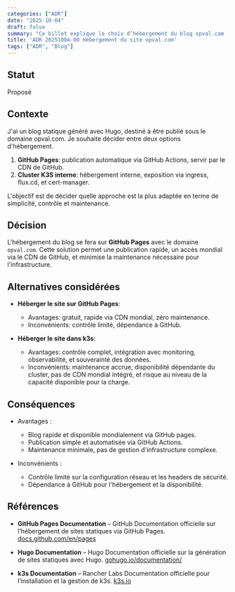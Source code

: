 ```yaml
---
categories: ["ADR"]
date: "2025-10-04"
draft: false
summary: "Ce billet explique le choix d’hébergement du blog opval.com : GitHub Pages pour une publication rapide, un accès mondial via CDN, et une maintenance minimale, comparé à une option interne sur k3s."
title: 'ADR 20251004-00 Hébergement du site opval.com'
tags: ["ADR", "Blog"]
---
```


## Statut

Proposé

## Contexte

J'ai un blog statique généré avec Hugo, destiné à être publié sous le domaine opval.com.
Je souhaite décider entre deux options d'hébergement.

1. **GitHub Pages**: publication automatique via GitHub Actions, servir par le CDN de GitHub.
2. **Cluster K3S interne**: hébergement interne, exposition via ingress, flux.cd, et cert-manager.

L'objectif est de décider quelle approche est la plus adaptée en terme de simplicité, contrôle et maintenance.

## Décision

L'hébergement du blog se fera sur **GitHub Pages** avec le domaine `opval.com`.
Cette solution permet une publication rapide, un accès mondial via le CDN de GitHub, et minimise la maintenance nécessaire pour l'infrastructure.

## Alternatives considérées

- **Héberger le site sur GitHub Pages**:
  - Avantages: gratuit, rapide via CDN mondial, zéro maintenance.
  - Inconvénients: contrôle limité, dépendance à GitHub.

- **Héberger le site dans k3s**:
  - Avantages: contrôle complet, intégration avec monitoring, observabilité, et souverainté des données.
  - Inconvénients: maintenance accrue, disponibilité dépendante du cluster, pas de CDN mondial intégré, et risque au niveau de la capacité disponible pour la charge.

## Conséquences

- Avantages :
  - Blog rapide et disponible mondialement via GitHub pages.
  - Publication simple et automatisée via GitHub Actions.
  - Maintenance minimale, pas de gestion d'infrastructure complexe.

- Inconvénients :
  - Contrôle limité sur la configuration réseau et les headers de sécurité.
  - Dépendance à GitHub pour l'hébergement et la disponibilité.

## Références

- **GitHub Pages Documentation** – GitHub
  Documentation officielle sur l’hébergement de sites statiques via GitHub Pages.
  [docs.github.com/en/pages](https://docs.github.com/en/pages)

- **Hugo Documentation** – Hugo
  Documentation officielle sur la génération de sites statiques avec Hugo.
  [gohugo.io/documentation/](https://gohugo.io/documentation/)

- **k3s Documentation** – Rancher Labs
  Documentation officielle pour l’installation et la gestion de k3s.
  [k3s.io](https://k3s.io/)
